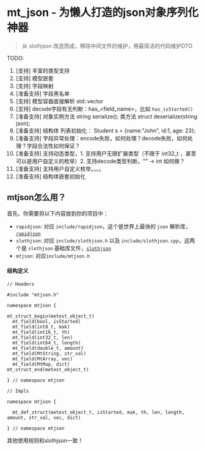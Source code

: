 # mt_json - 为懒人打造的json对象序列化神器 #

> 从 slothjson 改造而成，移除中间文件的维护，用最简洁的代码维护DTO

TODO:
1. [支持] 丰富的类型支持
2. [支持] 模型嵌套
3. [支持] 字段映射
4. [准备支持] 字段黑名单
5. [支持] 模型容器直接解析 std::vector<MtLoginDTO>
6. [支持] decode字段有无判断：has_<field_name>，比如 `has_isStarted()`
7. [准备支持] 对象实例方法 string serialize(); 类方法 struct deserialize(string json);
8. [准备支持] 结构体 列表初始化： Student s = {name:"John", id:1, age: 23};
9. [准备支持] 字段异常处理：encode失败，如何处理？decode失败，如何处理？字段合法性如何保证？
10. [准备支持] 支持动态类型，1. 支持用户无限扩展类型（不限于 int32_t ，甚至可以是用户自定义的枚举）2. 支持decode类型判断，"" -> int 如何做？
11. [准备支持] 支持用户自定义枚举。。。。
12. [准备支持] 结构体嵌套初始化

## mtjson怎么用？ ##

首先，你需要将以下内容放到你的项目中：

* `rapidjson`: 对应 `include/rapidjson`，这个是世界上最快的 `json` 解析库，[`rapidjson`](https://github.com/miloyip/rapidjson)
* `slothjson`: 对应 `include/slothjson.h` 以及 `include/slothjson.cpp`，这两个是 `slothjson` 基础库文件，[`slothjson`]()
* `mtjson`: 对应`include/mtjson.h`


#### 结构定义

```
// Headers

#include "mtjson.h"

namespace mtjson {

mt_struct_begin(metest_object_t)
  mt_field(bool, isStarted)
  mt_field(int8_t, mak)
  mt_field(int16_t, th)
  mt_field(int32_t, len)
  mt_field(int64_t, length)
  mt_field(double_t, amount)
  mt_field(MtString, str_val)
  mt_field(MtArray, vec)
  mt_field(MtMap, dict)
mt_struct_end(metest_object_t)

} // namespace mtjson

// Impls

namespace mtjson {

  mt_def_struct(metest_object_t, isStarted, mak, th, len, length, amount, str_val, vec, dict)

} // namespace mtjson
```

其他使用规则和slothjson一致！